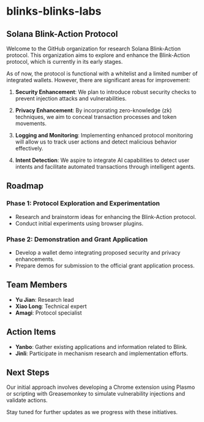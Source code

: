 # blinks-blinks-labs
## Solana Blink-Action Protocol

Welcome to the GitHub organization for research Solana Blink-Action protocol. This organization aims to explore and enhance the Blink-Action protocol, which is currently in its early stages. 


As of now, the protocol is functional with a whitelist and a limited number of integrated wallets. However, there are significant areas for improvement:

1. **Security Enhancement**: We plan to introduce robust security checks to prevent injection attacks and vulnerabilities.
   
2. **Privacy Enhancement**: By incorporating zero-knowledge (zk) techniques, we aim to conceal transaction processes and token movements.
   
3. **Logging and Monitoring**: Implementing enhanced protocol monitoring will allow us to track user actions and detect malicious behavior effectively.
   
4. **Intent Detection**: We aspire to integrate AI capabilities to detect user intents and facilitate automated transactions through intelligent agents.

## Roadmap

### Phase 1: Protocol Exploration and Experimentation
- Research and brainstorm ideas for enhancing the Blink-Action protocol.
- Conduct initial experiments using browser plugins.

### Phase 2: Demonstration and Grant Application
- Develop a wallet demo integrating proposed security and privacy enhancements.
- Prepare demos for submission to the official grant application process.

## Team Members

- **Yu Jian**: Research lead
- **Xiao Long**: Technical expert
- **Amagi**: Protocol specialist

## Action Items

- **Yanbo**: Gather existing applications and information related to Blink.
- **Jinli**: Participate in mechanism research and implementation efforts.

## Next Steps

Our initial approach involves developing a Chrome extension using Plasmo or scripting with Greasemonkey to simulate vulnerability injections and validate actions.

Stay tuned for further updates as we progress with these initiatives.

